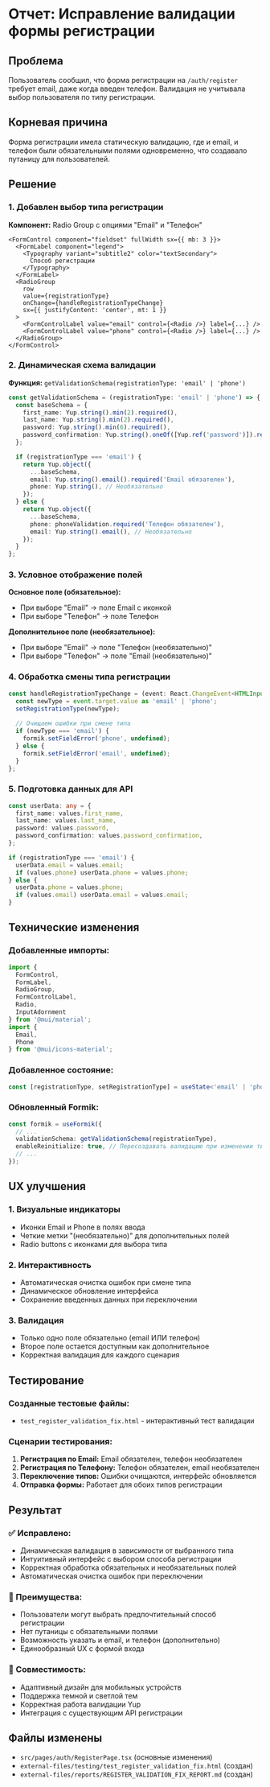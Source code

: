 # Отчет: Исправление валидации формы регистрации

## Проблема
Пользователь сообщил, что форма регистрации на `/auth/register` требует email, даже когда введен телефон. Валидация не учитывала выбор пользователя по типу регистрации.

## Корневая причина
Форма регистрации имела статическую валидацию, где и email, и телефон были обязательными полями одновременно, что создавало путаницу для пользователей.

## Решение

### 1. Добавлен выбор типа регистрации
**Компонент:** Radio Group с опциями "Email" и "Телефон"

```tsx
<FormControl component="fieldset" fullWidth sx={{ mb: 3 }}>
  <FormLabel component="legend">
    <Typography variant="subtitle2" color="textSecondary">
      Способ регистрации
    </Typography>
  </FormLabel>
  <RadioGroup
    row
    value={registrationType}
    onChange={handleRegistrationTypeChange}
    sx={{ justifyContent: 'center', mt: 1 }}
  >
    <FormControlLabel value="email" control={<Radio />} label={...} />
    <FormControlLabel value="phone" control={<Radio />} label={...} />
  </RadioGroup>
</FormControl>
```

### 2. Динамическая схема валидации
**Функция:** `getValidationSchema(registrationType: 'email' | 'phone')`

```typescript
const getValidationSchema = (registrationType: 'email' | 'phone') => {
  const baseSchema = {
    first_name: Yup.string().min(2).required(),
    last_name: Yup.string().min(2).required(),
    password: Yup.string().min(6).required(),
    password_confirmation: Yup.string().oneOf([Yup.ref('password')]).required(),
  };

  if (registrationType === 'email') {
    return Yup.object({
      ...baseSchema,
      email: Yup.string().email().required('Email обязателен'),
      phone: Yup.string(), // Необязательно
    });
  } else {
    return Yup.object({
      ...baseSchema,
      phone: phoneValidation.required('Телефон обязателен'),
      email: Yup.string().email(), // Необязательно
    });
  }
};
```

### 3. Условное отображение полей
**Основное поле (обязательное):**
- При выборе "Email" → поле Email с иконкой
- При выборе "Телефон" → поле Телефон

**Дополнительное поле (необязательное):**
- При выборе "Email" → поле "Телефон (необязательно)"
- При выборе "Телефон" → поле "Email (необязательно)"

### 4. Обработка смены типа регистрации
```typescript
const handleRegistrationTypeChange = (event: React.ChangeEvent<HTMLInputElement>) => {
  const newType = event.target.value as 'email' | 'phone';
  setRegistrationType(newType);
  
  // Очищаем ошибки при смене типа
  if (newType === 'email') {
    formik.setFieldError('phone', undefined);
  } else {
    formik.setFieldError('email', undefined);
  }
};
```

### 5. Подготовка данных для API
```typescript
const userData: any = {
  first_name: values.first_name,
  last_name: values.last_name,
  password: values.password,
  password_confirmation: values.password_confirmation,
};

if (registrationType === 'email') {
  userData.email = values.email;
  if (values.phone) userData.phone = values.phone;
} else {
  userData.phone = values.phone;
  if (values.email) userData.email = values.email;
}
```

## Технические изменения

### Добавленные импорты:
```typescript
import { 
  FormControl,
  FormLabel,
  RadioGroup,
  FormControlLabel,
  Radio,
  InputAdornment
} from '@mui/material';
import { 
  Email,
  Phone
} from '@mui/icons-material';
```

### Добавленное состояние:
```typescript
const [registrationType, setRegistrationType] = useState<'email' | 'phone'>('email');
```

### Обновленный Formik:
```typescript
const formik = useFormik({
  // ...
  validationSchema: getValidationSchema(registrationType),
  enableReinitialize: true, // Пересоздавать валидацию при изменении типа
  // ...
});
```

## UX улучшения

### 1. Визуальные индикаторы
- Иконки Email и Phone в полях ввода
- Четкие метки "(необязательно)" для дополнительных полей
- Radio buttons с иконками для выбора типа

### 2. Интерактивность
- Автоматическая очистка ошибок при смене типа
- Динамическое обновление интерфейса
- Сохранение введенных данных при переключении

### 3. Валидация
- Только одно поле обязательно (email ИЛИ телефон)
- Второе поле остается доступным как дополнительное
- Корректная валидация для каждого сценария

## Тестирование

### Созданные тестовые файлы:
- `test_register_validation_fix.html` - интерактивный тест валидации

### Сценарии тестирования:
1. **Регистрация по Email:** Email обязателен, телефон необязателен
2. **Регистрация по Телефону:** Телефон обязателен, email необязателен
3. **Переключение типов:** Ошибки очищаются, интерфейс обновляется
4. **Отправка формы:** Работает для обоих типов регистрации

## Результат

### ✅ Исправлено:
- Динамическая валидация в зависимости от выбранного типа
- Интуитивный интерфейс с выбором способа регистрации
- Корректная обработка обязательных и необязательных полей
- Автоматическая очистка ошибок при переключении

### 🎯 Преимущества:
- Пользователи могут выбрать предпочтительный способ регистрации
- Нет путаницы с обязательными полями
- Возможность указать и email, и телефон (дополнительно)
- Единообразный UX с формой входа

### 📱 Совместимость:
- Адаптивный дизайн для мобильных устройств
- Поддержка темной и светлой тем
- Корректная работа валидации Yup
- Интеграция с существующим API регистрации

## Файлы изменены
- `src/pages/auth/RegisterPage.tsx` (основные изменения)
- `external-files/testing/test_register_validation_fix.html` (создан)
- `external-files/reports/REGISTER_VALIDATION_FIX_REPORT.md` (создан) 